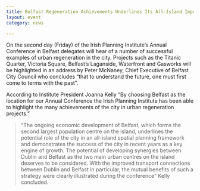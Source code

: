 ```yaml
---
title: Belfast Regeneration Achievements Underlines Its All-Island Importance – Irish Planning Institute
layout: event
category: news

---
```


On the second day (Friday) of the Irish Planning Institute’s Annual Conference in Belfast delegates will hear of a number of successful examples of urban regeneration in the city. Projects such as the Titanic Quarter, Victoria Square, Belfast’s Laganside, Waterfront and Gasworks will be highlighted in an address by Peter McNaney, Chief Executive of Belfast City Council who concludes “that to understand the future, one must first come to terms with the past”. 

According to Institute President Joanna Kelly  “By choosing Belfast as the location for our Annual Conference the Irish Planning Institute has been able to highlight the many achievements of the city in urban regeneration projects.”

> “The ongoing economic development of Belfast, which forms the second largest population centre on the island, underlines the potential role of the city in an all-island spatial planning framework and demonstrates the success of the city in recent years as a key engine of growth. The potential of developing synergies between Dublin and Belfast as the two main urban centres on the island deserves to be considered. With the improved transport connections between Dublin and Belfast in particular, the mutual benefits of such a strategy were clearly illustrated during the conference” Kelly concluded.